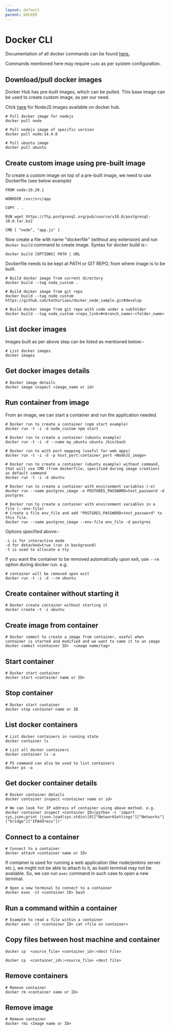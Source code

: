 ```yaml
---
layout: default
parent: DOCKER
---
```

# Docker CLI

Documentation of all docker commands can be found [here.](https://docs.docker.com/reference/)

Commands mentioned here may require `sudo` as per system configuration.

## Download/pull docker images

Docker Hub has pre-built images, which can be pulled. This base image can be used to create custom image, as per our need.

Click [here](https://hub.docker.com/_/node) for NodeJS images available on docker hub.

```shell
# Pull docker image for nodejs
docker pull node

# Pull nodejs image of specific version
docker pull node:14.4.0

# Pull ubuntu image
docker pull ubuntu
```

## Create custom image using pre-built image

To create a custom image on top of a pre-built image, we need to use Dockerfile (see below example)

```docker
FROM node:10.20.1

WORKDIR /usr/src/app

COPY . .

RUN wget https://ftp.postgresql.org/pub/source/v10.0/postgresql-10.0.tar.bz2

CMD [ "node", "app.js" ]
```

Now create a file with name "dockerfile" (without any extension) and run `docker build` command to create image. Syntax for docker build is:-

```shell
docker build [OPTIONS] PATH | URL
```

Dockerfile needs to be kept at PATH or GIT REPO, from where image is to be built.

```shell
# Build docker image from current directory
docker build --tag node_custom .

# Build docker image from git repo
docker build --tag node_custom https://github.com/kathuriaas/docker_node_sample.git#develop

# Build docker image from git repo with code under a subfolder
docker build --tag node_custom <repo_link>#<branch_name>:<folder_name>
```

## List docker images

Images built as per above step can be listed as mentioned below:-

```shell
# List docker images
docker images
```

## Get docker images details

```shell
# Docker image details
docker image inspect <image_name or id>
```

## Run container from image

From an image, we can start a container and run the application needed.

```shell
# Docker run to create a container (npm start example)
docker run -t -i -d node_custom npm start

# Docker run to create a container (ubuntu example)
docker run -t -i -d --name my_ubuntu ubuntu /bin/bash

# Docker run to with port mapping (useful for web apps)
docker run -t -i -d -p host_port:container_port <NodeJS_image>

# Docker run to create a container (ubuntu example) without command, that will use CMD (from dockerfile, specified during image creation) as default command
docker run -t -i -d ubuntu

# Docker run to create a container with environment variables (-e)
docker run --name postgres_image -e POSTGRES_PASSWORD=test_password -d postgres

# Docker run to create a container with environment variables in a file (--env-file)
# Create a file env_file and add "POSTGRES_PASSWORD=test_password" to this file.
docker run --name postgres_image --env-file env_file -d postgres

```

Options specified above:-

```comment
-i is for interactive mode
-d for detached=true (run in background)
-t is used to allocate a tty
```

If you want the container to be removed automatically upon exit, use `--rm` option during docker run. e.g.

```shell
# container will be removed upon exit
docker run -t -i -d --rm ubuntu
```

## Create container without starting it

```shell
# Docker create container without starting it
docker create -t -i ubuntu
```

## Create image from container

```shell
# Docker commit to create a image from container, useful when container is started and modified and we want to same it to an image
docker commit <container ID>  <image name/tag>
```

## Start container

```shell
# Docker start container
docker start <container name or ID>
```

## Stop container

```shell
# Docker start container
docker stop container name or ID
```

## List docker containers

```shell
# List docker containers in running state
docker container ls

# List all docker containers
docker container ls -a

# PS command can also be used to list containers
docker ps -a
```

## Get docker container details

```shell
# Docker container details
docker container inspect <container name or id>

# We can look for IP address of container using above method. e.g.
docker container inspect <container ID>|python -c 'import sys,json;print (json.load(sys.stdin)[0]["NetworkSettings"]["Networks"]["bridge"]["IPAddress"])'
```

## Connect to a container

```shell
# Connect to a container
docker attach <container name or ID>
```

If container is used for running a web application (like node/jenkins server etc.), we might not be able to attach to it, as bash terminal may not be available. So, we can run `exec` command in such case to open a new terminal.

```shell
# Open a new terminal to connect to a container
docker exec -it <container ID> bash
```

## Run a command within a container

```shell
# Example to read a file within a container
docker exec -it <container ID> cat <file on container>
```

## Copy files between host machine and container

```shell
docker cp  <source_file> <container_id>:<dest file>
```

```shell
docker cp  <container_id>:<source_file> <dest file>
```

## Remove containers

```shell
# Remove container
docker rm <container name or ID>
```

## Remove image

```shell
# Remove container
docker rmi <Image name or ID>
```
